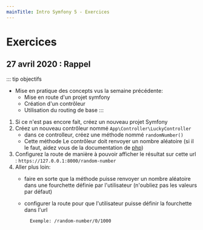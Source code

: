 ```yaml
---
mainTitle: Intro Symfony 5 - Exercices
---
```


# Exercices

## 27 avril 2020 : Rappel

::: tip objectifs 
- Mise en pratique des concepts vus la semaine précédente:
    - Mise en route d'un projet symfony
    - Création d'un contrôleur
    - Utilisation du routing de base 
:::

1. Si ce n'est pas encore fait, créez un nouveau projet Symfony
2. Créez un nouveau contrôleur nommé `App\Controller\LuckyController` 
    * dans ce controlleur, créez une méthode nommé `randomNumber()`
    * Cette méthode Le contrôleur doit renvoyer un nombre aléatoire (si il le faut, aidez vous de la documentation de [php](https://www.php.net/manual/fr/function.rand))
3. Configurez la route de manière à pouvoir afficher le résultat sur cette url : `https://127.0.0.1:8000/random-number`
4. Aller plus loin:
    * faire en sorte que la méthode puisse renvoyer un nombre aléatoire dans une fourchette définie par l'utilisateur (n'oubliez pas les valeurs par défaut)
    * configurer la route pour que l'utilisateur puisse définir la fourchette dans l'url 
    
            Exemple: /random-number/0/1000
